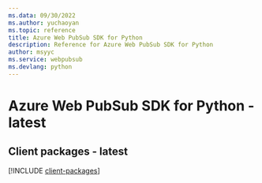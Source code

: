```yaml
---
ms.data: 09/30/2022
ms.author: yuchaoyan
ms.topic: reference
title: Azure Web PubSub SDK for Python
description: Reference for Azure Web PubSub SDK for Python
author: msyyc
ms.service: webpubsub
ms.devlang: python
---
```

# Azure Web PubSub SDK for Python - latest

## Client packages - latest
[!INCLUDE [client-packages](web-pubsub-client-index.md)]